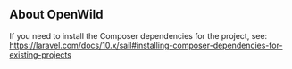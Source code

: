 
## About OpenWild

If you need to install the Composer dependencies for the project, see: https://laravel.com/docs/10.x/sail#installing-composer-dependencies-for-existing-projects
